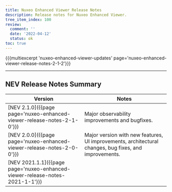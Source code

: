 ```yaml
---
title: Nuxeo Enhanced Viewer Release Notes
description: Release notes for Nuxeo Enhanced Viewer.
tree_item_index: 100
review:
  comment: ''
  date: '2022-04-12'
  status: ok
toc: true
---
```



{{{multiexcerpt 'nuxeo-enhanced-viewer-updates' page='nuxeo-enhanced-viewer-release-notes-2-1-2'}}}

---

<!-- | [NEV 2.1.2]({{page page='nuxeo-enhanced-viewer-release-notes-2-1-2'}})        | Bugfix release                                                        | -->

## NEV Release Notes Summary

| Version                                                                       | Notes                                                                      |
| ----------------------------------------------------------------------------- | -------------------------------------------------------------------------- |
| [NEV 2.1.0]({{page page='nuxeo-enhanced-viewer-release-notes-2-1-0'}})        | Major observability improvements and bugfixes.                             |
| [NEV 2.0.0]({{page page='nuxeo-enhanced-viewer-release-notes-2-0-0'}})        | Major version with new features, UI improvements, architectural changes, bug fixes, and improvements. |
| [NEV 2021.1.1]({{page page='nuxeo-enhanced-viewer-release-notes-2021-1-1'}})    |                     |

